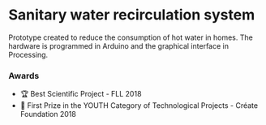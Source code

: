 # Sanitary water recirculation system

Prototype created to reduce the consumption of hot water in homes. The hardware is programmed in Arduino and the graphical interface in Processing.

### Awards 
* 🏆 Best Scientific Project - FLL 2018
* 🥇 First Prize in the YOUTH Category of Technological Projects - Créate Foundation 2018
